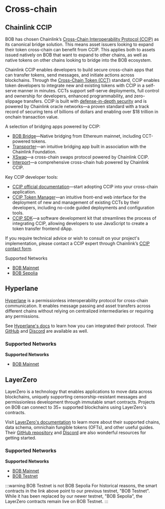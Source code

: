 # Cross-chain

## Chainlink CCIP

BOB has chosen Chainlink’s [Cross-Chain Interoperability Protocol (CCIP)](https://chain.link/cross-chain) as its canonical bridge solution. This means asset issuers looking to expand their token cross-chain can benefit from CCIP. This applies both to assets issued natively on BOB that want to expand to other chains, as well as native tokens on other chains looking to bridge into the BOB ecosystem.

Chainlink CCIP enables developers to build secure cross-chain apps that can transfer tokens, send messages, and initiate actions across blockchains. Through the [Cross-Chain Token (CCT)](https://blog.chain.link/ccip-v-1-5-upgrade/) standard, CCIP enables token developers to integrate new and existing tokens with CCIP in a self-serve manner in minutes. CCTs support self-serve deployments, full control and ownership for developers, enhanced programmability, and zero-slippage transfers. CCIP is built with [defense-in-depth security](https://blog.chain.link/ccip-security-features/) and is powered by Chainlink oracle networks—a proven standard with a track record of securing tens of billions of dollars and enabling over $18 trillion in onchain transaction value.

A selection of bridging apps powered by CCIP:

- [BOB Bridge](https://app.gobob.xyz/bridge)—Native bridging from Ethereum mainnet, including CCT-powered tokens.
- [Transporter](https://www.transporter.io/)—an intuitive bridging app built in association with the Chainlink Foundation.
- [XSwap](https://xswap.link/)—a cross-chain swaps protocol powered by Chainlink CCIP.
- [Interport](https://interport.fi/)—a comprehensive cross-chain hub powered by Chainlink CCIP.

Key CCIP developer tools:

- [CCIP official documentation](https://docs.chain.link/ccip)—start adopting CCIP into your cross-chain application.
- [CCIP Token Manager](https://tokenmanager.chain.link/)—an intuitive front-end web interface for the deployment of new and management of existing CCTs by their developers, including no-code guided deployments and configuration tools.
- [CCIP SDK](https://docs.chain.link/ccip/ccip-javascript-sdk)—a software development kit that streamlines the process of integrating CCIP, allowing developers to use JavaScript to create a token transfer frontend dApp.

If you require technical advice or wish to consult on your project's implementation, please contact a CCIP expert through Chainlink’s [CCIP contact form](https://chain.link/ccip-contact).

Supported Networks

- [BOB Mainnet](https://docs.chain.link/ccip/directory/mainnet/chain/bitcoin-mainnet-bob-1)
- [BOB Sepolia](https://docs.chain.link/ccip/directory/testnet/chain/bitcoin-testnet-sepolia-bob-1)

## Hyperlane

[Hyperlane](https://hyperlane.xyz/) is a permissionless interoperability protocol for cross-chain communication. It enables message passing and asset transfers across different chains without relying on centralized intermediaries or requiring any permissions.

See [Hyperlane's docs](https://docs.hyperlane.xyz/docs/intro) to learn how you can integrated their protocol. Their [GitHub](https://github.com/hyperlane-xyz) and [Discord](https://discord.com/invite/hyperlane) are available as well.

### Supported Networks

**Supported Networks**

- [BOB Mainnet](https://docs.hyperlane.xyz/docs/reference/domains)

## LayerZero

LayerZero is a technology that enables applications to move data across blockchains, uniquely supporting censorship-resistant messages and permissionless development through immutable smart contracts. Projects on BOB can connect to 35+ supported blockchains using LayerZero's contracts.

Visit [LayerZero's documentation](https://docs.layerzero.network/v2) to learn more about their supported chains, data schema, omnichain fungible tokens (OFTs), and other useful guides. Their [GitHub repository](https://github.com/LayerZero-Labs) and [Discord](https://discord-layerzero.netlify.app/discord) are also wonderful resources for getting started.

### Supported Networks

**Supported Networks**

- [BOB Mainnet](https://docs.layerzero.network/v2/developers/evm/technical-reference/deployed-contracts#bob)
- [BOB Testnet](https://docs.layerzero.network/v2/developers/evm/technical-reference/deployed-contracts#bob-testnet)

:::warning BOB Testnet is not BOB Sepolia
For historical reasons, the smart contracts in the link above point to our previous testnet, "BOB Testnet". While it has been replaced by our newer testnet, "BOB Sepolia", the LayerZero contracts remain live on BOB Testnet.
:::

